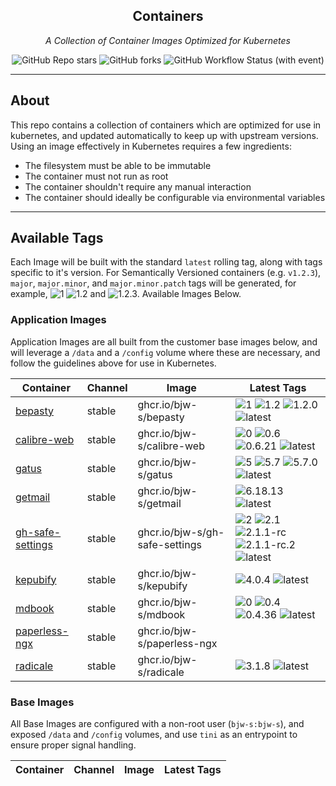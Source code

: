 <!---
NOTE: AUTO-GENERATED FILE
to edit this file, instead edit its template at: ./ci/templates/README.md.j2
-->
<div align="center">


## Containers

_A Collection of Container Images Optimized for Kubernetes_

</div>

<div align="center">

![GitHub Repo stars](https://img.shields.io/github/stars/bjw-s/container-images?style=for-the-badge)
![GitHub forks](https://img.shields.io/github/forks/bjw-s/container-images?style=for-the-badge)
![GitHub Workflow Status (with event)](https://img.shields.io/github/actions/workflow/status/bjw-s/container-images/scheduled-release.yaml?style=for-the-badge&label=Scheduled%20Release)

</div>

---

## About

This repo contains a collection of containers which are optimized for use in kubernetes, and updated automatically to keep up with upstream versions. Using an image effectively in Kubernetes requires a few ingredients:

- The filesystem must be able to be immutable
- The container must not run as root
- The container shouldn't require any manual interaction
- The container should ideally be configurable via environmental variables

---

## Available Tags

Each Image will be built with the standard `latest` rolling tag, along with tags specific to it's version. For Semantically Versioned containers (e.g. `v1.2.3`), `major`, `major.minor`, and `major.minor.patch` tags will be generated, for example, ![1](https://img.shields.io/badge/1-blue?style=flat-square) ![1.2](https://img.shields.io/badge/1.2-blue?style=flat-square) and ![1.2.3](https://img.shields.io/badge/1.2.3-blue?style=flat-square). Available Images Below.

### Application Images
Application Images are all built from the customer base images below, and will leverage a `/data` and a `/config` volume where these are necessary, and follow the guidelines above for use in Kubernetes.

Container | Channel | Image | Latest Tags
--- | --- | --- | ---
[bepasty](https://github.com/bjw-s/container-images/pkgs/container/bepasty) | stable | ghcr.io/bjw-s/bepasty |![1](https://img.shields.io/badge/1-blue?style=flat-square) ![1.2](https://img.shields.io/badge/1.2-blue?style=flat-square) ![1.2.0](https://img.shields.io/badge/1.2.0-blue?style=flat-square) ![latest](https://img.shields.io/badge/latest-green?style=flat-square)
[calibre-web](https://github.com/bjw-s/container-images/pkgs/container/calibre-web) | stable | ghcr.io/bjw-s/calibre-web |![0](https://img.shields.io/badge/0-blue?style=flat-square) ![0.6](https://img.shields.io/badge/0.6-blue?style=flat-square) ![0.6.21](https://img.shields.io/badge/0.6.21-blue?style=flat-square) ![latest](https://img.shields.io/badge/latest-green?style=flat-square)
[gatus](https://github.com/bjw-s/container-images/pkgs/container/gatus) | stable | ghcr.io/bjw-s/gatus |![5](https://img.shields.io/badge/5-blue?style=flat-square) ![5.7](https://img.shields.io/badge/5.7-blue?style=flat-square) ![5.7.0](https://img.shields.io/badge/5.7.0-blue?style=flat-square) ![latest](https://img.shields.io/badge/latest-green?style=flat-square)
[getmail](https://github.com/bjw-s/container-images/pkgs/container/getmail) | stable | ghcr.io/bjw-s/getmail |![6.18.13](https://img.shields.io/badge/6.18.13-blue?style=flat-square) ![latest](https://img.shields.io/badge/latest-green?style=flat-square)
[gh-safe-settings](https://github.com/bjw-s/container-images/pkgs/container/gh-safe-settings) | stable | ghcr.io/bjw-s/gh-safe-settings |![2](https://img.shields.io/badge/2-blue?style=flat-square) ![2.1](https://img.shields.io/badge/2.1-blue?style=flat-square) ![2.1.1-rc](https://img.shields.io/badge/2.1.1--rc-blue?style=flat-square) ![2.1.1-rc.2](https://img.shields.io/badge/2.1.1--rc.2-blue?style=flat-square) ![latest](https://img.shields.io/badge/latest-green?style=flat-square)
[kepubify](https://github.com/bjw-s/container-images/pkgs/container/kepubify) | stable | ghcr.io/bjw-s/kepubify |![4.0.4](https://img.shields.io/badge/4.0.4-blue?style=flat-square) ![latest](https://img.shields.io/badge/latest-green?style=flat-square)
[mdbook](https://github.com/bjw-s/container-images/pkgs/container/mdbook) | stable | ghcr.io/bjw-s/mdbook |![0](https://img.shields.io/badge/0-blue?style=flat-square) ![0.4](https://img.shields.io/badge/0.4-blue?style=flat-square) ![0.4.36](https://img.shields.io/badge/0.4.36-blue?style=flat-square) ![latest](https://img.shields.io/badge/latest-green?style=flat-square)
[paperless-ngx]() | stable | ghcr.io/bjw-s/paperless-ngx |
[radicale](https://github.com/bjw-s/container-images/pkgs/container/radicale) | stable | ghcr.io/bjw-s/radicale |![3.1.8](https://img.shields.io/badge/3.1.8-blue?style=flat-square) ![latest](https://img.shields.io/badge/latest-green?style=flat-square)


### Base Images
All Base Images are configured with a non-root user (`bjw-s:bjw-s`), and exposed `/data` and `/config` volumes, and use `tini` as an entrypoint to ensure proper signal handling.

Container | Channel | Image | Latest Tags
--- | --- | --- | ---
